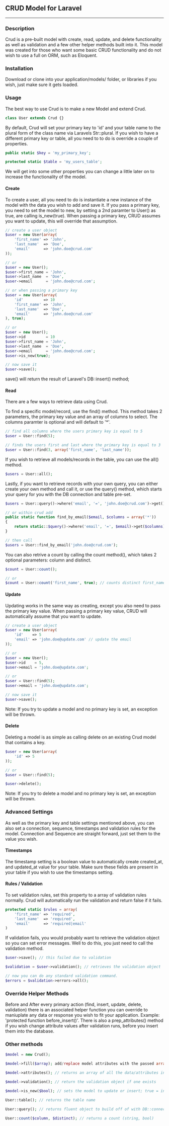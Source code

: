 ## CRUD Model for Laravel
--------------------------
### Description

Crud is a pre-built model with create, read, update, and delete functionality as well as validation and a few other helper methods built into it.  This model was created for those who want some basic CRUD functionality and do not wish to use a full on ORM, such as Eloquent.

### Installation

Download or clone into your application/models/ folder, or libraries if you wish, just make sure it gets loaded.

### Usage

The best way to use Crud is to make a new Model and extend Crud.

```php
class User extends Crud {}
```

By default, Crud will set your primary key to 'id' and your table name to the plural form of the class name via Laravels Str::plural.  If you wish to have a different primary key or table, all you need to to do is override a couple of properties.

```php
public static $key = 'my_primary_key';

protected static $table = 'my_users_table';
```

We will get into some other properties you can change a little later on to increase the functionality of the model.

#### Create

To create a user, all you need to do is instantiate a new instance of the model with the data you wish to add and save it. If you pass a primary key, you need to set the model to new, by setting a 2nd paramter to User() as true, are calling is_new(true).  When passing a primary key, CRUD assumes you want to update, this will override that assumption.

```php
// create a user object
$user = new User(array(
	'first_name' => 'John',
	'last_name'  => 'Doe',
	'email'      => 'john.doe@crud.com'
));

// or
$user = new User();
$user->first_name = 'John',
$user->last_name  = 'Doe',
$user->email      = 'john.doe@crud.com';

// or when passing a primary key
$user = new User(array(
	'id'         => 10
	'first_name' => 'John',
	'last_name'  => 'Doe',
	'email'      => 'john.doe@crud.com'
), true);

// or
$user = new User();
$user->id         = 10
$user->first_name = 'John',
$user->last_name  = 'Doe',
$user->email      = 'john.doe@crud.com';
$user->is_new(true);

// now save it
$user->save();
```

save() will return the result of Laravel's DB::insert() method;

#### Read

There are a few ways to retrieve data using Crud.

To find a specific model/record, use the find() method.  This method takes 2 parameters, the primary key value and an array of columns to select.  The columns paramter is optional and will default to '*'.

```php
// find all columns where the users primary key is equal to 5
$user = User::find(5);

// finds the users first and last where the primary key is equal to 3
$user = User::find(3, array('first_name', 'last_name'));
```

If you wish to retrieve all models/records in the table, you can use the all() method.

```php
$users = User::all();
```

Lastly, if you want to retrieve records with your own query, you can either create your own method and call it, or use the query() method, which starts your query for you with the DB connection and table pre-set.

```php
$users = User::query()->where('email', '=', 'john.doe@crud.com')->get();

// or within crud add
public static function find_by_email($email, $columns = array('*'))
{
	return static::$query()->where('email', '=', $email)->get($columns);
}

// then call
$users = User::find_by_email('john.doe@crud.com');
```

You can also retrive a count by calling the count method(), which takes 2 optional parameters: column and distinct.
```php
$count = User::count();

// or
$count = User::count('first_name', true); // counts distinct first_name's
```

#### Update

Updating works in the same way as creating, except you also need to pass the primary key value. When passing a primary key value, CRUD will automatically assume that you want to update.

```php
// create a user object
$user = new User(array(
	'id'    => 5
	'email' => 'john.doe@update.com' // update the email
));

// or
$user = new User();
$user->id    = 5,
$user->email = 'john.doe@update.com';

// or
$user = User::find(5);
$user->email = 'john.doe@update.com';

// now save it
$user->save();
```
Note: If you try to update a model and no primary key is set, an exception will be thrown.

#### Delete

Deleting a model is as simple as calling delete on an existing Crud model that contains a key.

```php
$user = new User(array(
	'id' => 5
));

// or
$user = User::find(5);

$user->delete();
```
Note: If you try to delete a model and no primary key is set, an exception will be thrown.

### Advanced Settings

As well as the primary key and table settings mentioned above, you can also set a connection, sequence, timestamps and validation rules for the model.  Connection and Sequence are straight forward, just set them to the value you wish.

#### Timestamps

The timestamp setting is a boolean value to automatically create created_at, and updated_at value for your table.  Make sure these fields are present in your table if you wish to use the timestamps setting.

#### Rules / Validation

To set validation rules, set this property to a array of validation rules normally.  Crud will automatically run the validation and return false if it fails.

```php
protected static $rules = array(
	'first_name' => 'required',
	'last_name'  => 'required',
	'email'      => 'required|email'
)
```
If validation fails, you would probably want to retrieve the validation object so you can set error messages.  Well to do this, you just need to call the validation method.

```php
$user->save(); // this failed due to validation

$validation = $user->validation(); // retrieves the validation object

// now you can do any standard validation command.
$errors = $validation->errors->all();
```

### Override Helper Methods

Before and After every primary action (find, insert, update, delete, validation) there is an associated helper function you can override to maniuplate any data or response you wish to fit your application. Example: 'protected function before_insert()'. There is also a prep_attributes() method if you wish change attribute values after validation runs, before you insert them into the database.

### Other methods

```php
$model = new Crud();

$model->fill($array); add/replace model attributes with the passed array.

$model->attributes(); // returns an array of all the data/attributes in the model.

$model->validation(); // return the validation object if one exists

$model->is_new($bool); // sets the model to update or insert; true = insert, false = update (primary key needed)

User::table(); // returns the table name

User::query(); // returns fluent object to build off of with DB::connection and table already on it. DB::connection()->table();

User::count($column, $distinct); // returns a count (string, bool)
```
